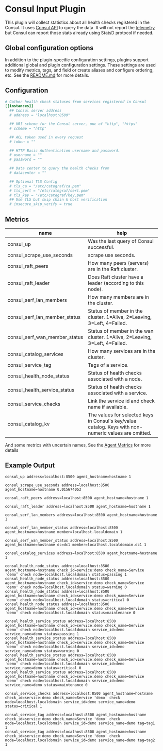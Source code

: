 # Consul Input Plugin

This plugin will collect statistics about all health checks registered in the
Consul. It uses [Consul API][1] to query the data. It will not report the
[telemetry][2] but Consul can report those stats already using StatsD protocol
if needed.

[1]: https://www.consul.io/docs/agent/http/health.html#health_state

[2]: https://www.consul.io/docs/agent/telemetry.html

## Global configuration options

In addition to the plugin-specific configuration settings, plugins support
additional global and plugin configuration settings. These settings are used to
modify metrics, tags, and field or create aliases and configure ordering, etc.
See the [README.md][README.md] for more details.

[README.md]: ../README.md

## Configuration

```toml
# Gather health check statuses from services registered in Consul
[[instances]]
  ## Consul server address
  # address = "localhost:8500"

  ## URI scheme for the Consul server, one of "http", "https"
  # scheme = "http"

  ## ACL token used in every request
  # token = ""

  ## HTTP Basic Authentication username and password.
  # username = ""
  # password = ""

  ## Data center to query the health checks from
  # datacenter = ""

  ## Optional TLS Config
  # tls_ca = "/etc/categraf/ca.pem"
  # tls_cert = "/etc/categraf/cert.pem"
  # tls_key = "/etc/categraf/key.pem"
  ## Use TLS but skip chain & host verification
  # insecure_skip_verify = true
```

## Metrics

| name                          | help                                                                                                  |
| ----------------------------- | ----------------------------------------------------------------------------------------------------- |
| consul_up                     | Was the last query of Consul successful.                                                              |
| consul_scrape_use_seconds     | scrape use seconds.                                                                                   |
| consul_raft_peers             | How many peers (servers) are in the Raft cluster.                                                     |
| consul_raft_leader            | Does Raft cluster have a leader (according to this node).                                             |
| consul_serf_lan_members       | How many members are in the cluster.                                                                  |
| consul_serf_lan_member_status | Status of member in the cluster. 1=Alive, 2=Leaving, 3=Left, 4=Failed.                                |
| consul_serf_wan_member_status | Status of member in the wan cluster. 1=Alive, 2=Leaving, 3=Left, 4=Failed.                            |
| consul_catalog_services       | How many services are in the cluster.                                                                 |
| consul_service_tag            | Tags of a service.                                                                                    |
| consul_health_node_status     | Status of health checks associated with a node.                                                       |
| consul_health_service_status  | Status of health checks associated with a service.                                                    |
| consul_service_checks         | Link the service id and check name if available.                                                      |
| consul_catalog_kv             | The values for selected keys in Consul's key/value catalog. Keys with non-numeric values are omitted. |
And some metrics with uncertain names, See the [Agent Metrics][Agent Metrics] for more details

[Agent Metrics]: https://developer.hashicorp.com/consul/api-docs/agent#view-metrics

## Example Output

```text
consul_up address=localhost:8500 agent_hostname=hostname 1

consul_scrape_use_seconds address=localhost:8500 agent_hostname=hostname 0.015674053

consul_raft_peers address=localhost:8500 agent_hostname=hostname 1

consul_raft_leader address=localhost:8500 agent_hostname=hostname 1

consul_serf_lan_members address=localhost:8500 agent_hostname=hostname 1

consul_serf_lan_member_status address=localhost:8500 agent_hostname=hostname member=localhost.localdomain 1

consul_serf_wan_member_status address=localhost:8500 agent_hostname=hostname dc=dc1 member=localhost.localdomain.dc1 1

consul_catalog_services address=localhost:8500 agent_hostname=hostname 1

consul_health_node_status address=localhost:8500 agent_hostname=hostname check_id=service:demo check_name=Service 'demo' check node=localhost.localdomain status=passing 1
consul_health_node_status address=localhost:8500 agent_hostname=hostname check_id=service:demo check_name=Service 'demo' check node=localhost.localdomain status=warning 0
consul_health_node_status address=localhost:8500 agent_hostname=hostname check_id=service:demo check_name=Service 'demo' check node=localhost.localdomain status=critical 0
consul_health_node_status address=localhost:8500 agent_hostname=hostname check_id=service:demo check_name=Service 'demo' check node=localhost.localdomain status=maintenance 0

consul_health_service_status address=localhost:8500 agent_hostname=hostname check_id=service:demo check_name=Service 'demo' check node=localhost.localdomain service_id=demo service_name=demo status=passing 1
consul_health_service_status address=localhost:8500 agent_hostname=hostname check_id=service:demo check_name=Service 'demo' check node=localhost.localdomain service_id=demo service_name=demo status=warning 0
consul_health_service_status address=localhost:8500 agent_hostname=hostname check_id=service:demo check_name=Service 'demo' check node=localhost.localdomain service_id=demo service_name=demo status=critical 0
consul_health_service_status address=localhost:8500 agent_hostname=hostname check_id=service:demo check_name=Service 'demo' check node=localhost.localdomain service_id=demo service_name=demo status=maintenance 0

consul_service_checks address=localhost:8500 agent_hostname=hostname check_id=service:demo check_name=Service 'demo' check node=localhost.localdomain service_id=demo service_name=demo status=critical 1

consul_service_tag address=localhost:8500 agent_hostname=hostname check_id=service:demo check_name=Service 'demo' check node=localhost.localdomain service_id=demo service_name=demo tag=tag1 1
consul_service_tag address=localhost:8500 agent_hostname=hostname check_id=service:demo check_name=Service 'demo' check node=localhost.localdomain service_id=demo service_name=demo tag=tag2 1

```
